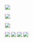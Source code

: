 ![](https://komarev.com/ghpvc/?username=RikiKimura)

[![](https://github-profile-trophy.vercel.app/?username=RikiKimura&theme=dracula)](https://github.com/ryo-ma/github-profile-trophy)

![](http://github-profile-summary-cards.vercel.app/api/cards/profile-details?username=RikiKimura&theme=dracula) 

![](http://github-profile-summary-cards.vercel.app/api/cards/repos-per-language?username=RikiKimura&theme=dracula) 
![](http://github-profile-summary-cards.vercel.app/api/cards/most-commit-language?username=RikiKimura&theme=dracula) 
![](http://github-profile-summary-cards.vercel.app/api/cards/stats?username=RikiKimura&theme=dracula) 
![](http://github-profile-summary-cards.vercel.app/api/cards/productive-time?username=RikiKimura&theme=dracula&utcOffset=9) 

